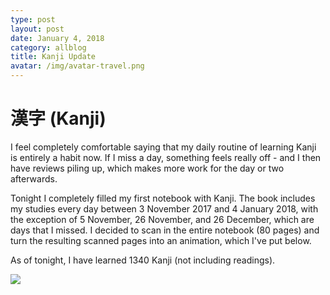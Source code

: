 ```yaml
---
type: post
layout: post
date: January 4, 2018
category: allblog
title: Kanji Update
avatar: /img/avatar-travel.png
---
```


# 漢字 (Kanji)

I feel completely comfortable saying that my daily routine of learning Kanji is entirely a habit now. If I miss a day, something feels really off - and I then have reviews piling up, which makes more work for the day or two afterwards.

Tonight I completely filled my first notebook with Kanji. The book includes my studies every day between 3 November 2017 and 4 January 2018, with the exception of 5 November, 26 November, and 26 December, which are days that I missed. I decided to scan in the entire notebook (80 pages) and turn the resulting scanned pages into an animation, which I've put below.

As of tonight, I have learned 1340 Kanji (not including readings).

<img src="{{ '/img/kanji-nov-to-jan.gif' }}"/>
